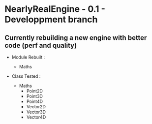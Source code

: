 # NearlyRealEngine - 0.1 - Developpment branch

## Currently rebuilding a new engine with better code (perf and quality)

* Module Rebuilt :
    * Maths

* Class Tested :
    * Maths
        * Point2D
        * Point3D
        * Point4D
        * Vector2D
        * Vector3D
        * Vector4D
